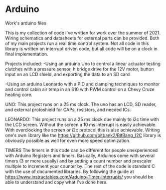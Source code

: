 # Arduino
Work's arduino files

This is my collection of code I've written for work over the summer of 2021. 
Wiring schematics and datasheets for external parts can be provided.
Both of my main projects run a real time control system. Not all code in this library is written on interrupt driven code, but all code will be on a clock in final implementation.


Projects included:
  -Using an arduino Uno to control a linear actuator testing clutches with a pressure sensor, h bridge drive for the 12V motor, button input on an LCD shield, and exporting the data to an SD card
  
  -Using an arduino Leonardo with a PID and clamping techniques to monitor and control cabin air temp in an S10 with PWM control on a Chevy Cruze heating core.


UNO: This project runs on a 25 ms clock. The uno has an LCD, SD reader, and external protoshield for CAPs, resistors, and needed ICs. 

LEONARDO: This project runs on a 25 ms clock due mainly to i2c time with the LCD screen. Without the screen a 10 ms interrupt is easily achievable. With overclocking the screen or i2c protocol this is also achievable. Writing one's own library like the https://github.com/bitbank2/BitBang_I2C library is obviously possible as well for even more speed optimization. 


TIMERS
  The timers in this code can be different for people unexperienced with Arduino Registers and timers. Basically, Arduinos come with several timers (3 or more usually) and by  setting a count number and prescaler multiple to increment your counter by. The rest of the code is standard C with the use of documented libraries. By following the guide at https://www.instructables.com/Arduino-Timer-Interrupts/ you should be able to understand and copy what I've done here. 


